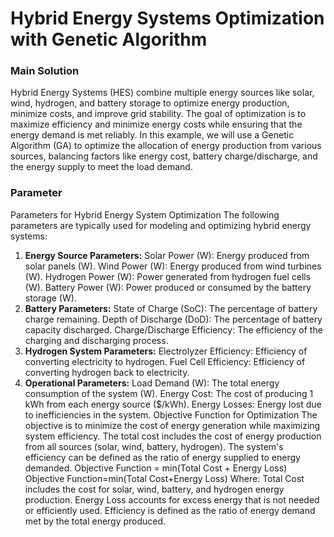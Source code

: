 # Hybrid Energy Systems Optimization with Genetic Algorithm

### Main Solution
Hybrid Energy Systems (HES) combine multiple energy sources like solar, wind, hydrogen, and battery storage to optimize energy production, minimize costs, and improve grid stability. The goal of optimization is to maximize efficiency and minimize energy costs while ensuring that the energy demand is met reliably.
In this example, we will use a Genetic Algorithm (GA) to optimize the allocation of energy production from various sources, balancing factors like energy cost, battery charge/discharge, and the energy supply to meet the load demand.

### Parameter
Parameters for Hybrid Energy System Optimization The following parameters are typically used for modeling and optimizing hybrid energy systems:
1.	**Energy Source Parameters:** Solar Power (W): Energy produced from solar panels (W). Wind Power (W): Energy produced from wind turbines (W). Hydrogen Power (W): Power generated from hydrogen fuel cells (W). Battery Power (W): Power produced or consumed by the battery storage (W).
2.	**Battery Parameters:** State of Charge (SoC): The percentage of battery charge remaining. Depth of Discharge (DoD): The percentage of battery capacity discharged. Charge/Discharge Efficiency: The efficiency of the charging and discharging process.
3.	**Hydrogen System Parameters:** Electrolyzer Efficiency: Efficiency of converting electricity to hydrogen. Fuel Cell Efficiency: Efficiency of converting hydrogen back to electricity.
4.	**Operational Parameters:** Load Demand (W): The total energy consumption of the system (W). Energy Cost: The cost of producing 1 kWh from each energy source ($/kWh). Energy Losses: Energy lost due to inefficiencies in the system. Objective Function for Optimization The objective is to minimize the cost of energy generation while maximizing system efficiency. The total cost includes the cost of energy production from all sources (solar, wind, battery, hydrogen). The system's efficiency can be defined as the ratio of energy supplied to energy demanded.
Objective Function = min(Total Cost + Energy Loss) Objective Function=min(Total Cost+Energy Loss) Where:
Total Cost includes the cost for solar, wind, battery, and hydrogen energy production. Energy Loss accounts for excess energy that is not needed or efficiently used. Efficiency is defined as the ratio of energy demand met by the total energy produced.
